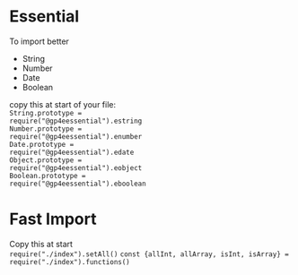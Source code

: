 # Essential

To import better
- String
- Number
- Date
- Boolean


copy this at start of your file:<br>
<code>String.prototype =  require("@gp4eessential").estring</code><br>
<code>Number.prototype =  require("@gp4eessential").enumber</code><br>
<code>Date.prototype =  require("@gp4eessential").edate</code><br>
<code>Object.prototype =  require("@gp4eessential").eobject</code><br>
<code>Boolean.prototype =  require("@gp4eessential").eboolean</code><br>

# Fast Import
Copy this at start<br>
<code>require("./index").setAll()</code>
<code>const {allInt, allArray, isInt, isArray} = require("./index").functions()</code>



<code><script src="/gp4e-essential.js"></script></code>

